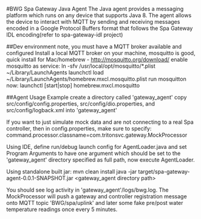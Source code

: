 #BWG Spa Gateway Java Agent
The Java agent provides a messaging platform which runs on any
device that supports Java 8. The agent allows the device to interact with
MQTT by sending and receiving messages encoded
in a Google Protocol Buffers format that follows the Spa Gateway IDL encoding(refer to spa-gateway-idl project)


##Dev environment note, you must have a MQTT broker available and configured
Install a local MQTT broker on your machine,
mosquitto is good, quick install for Mac/homebrew - http://mosquitto.org/download/
enable mosquitto as service:
ln -sfv /usr/local/opt/mosquitto/*.plist ~/Library/LaunchAgents
launchctl load ~/Library/LaunchAgents/homebrew.mxcl.mosquitto.plist
run mosquitton now:
launchctl [start|stop] homebrew.mxcl.mosquitto


##Agent Usage Example
create a directory called 'gateway_agent'
copy src/config/config.properties, src/config/dio.properties, and src/config/logback.xml into 'gateway_agent'

If you want to just simulate mock data and are not connecting to a real Spa controller,
then in config.properties, make sure to specify:
command.processor.classname=com.tritonsvc.gateway.MockProcessor

Using IDE, define run/debug launch config for AgentLoader.java and set Program Arguments to have one argument
which should be set to the 'gateway_agent' directory specified as full path, now execute AgentLoader.

Using standalone built jar:
mvn clean install
java -jar target/spa-gateway-agent-0.0.1-SNAPSHOT.jar <gateway_agent directory path>


You should see log activity in 'gateway_agent'/logs/bwg.log. The MockProcessor will push
a gateway and controller registration message onto MQTT topic 'BWG/spa/uplink' and later some
fake pre/post water temperature readings once every 5 minutes.

    

